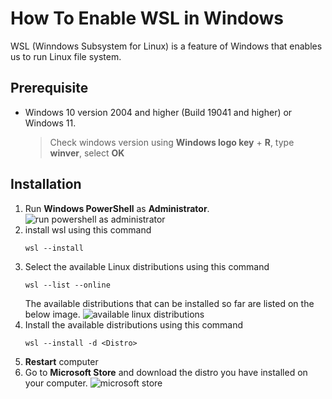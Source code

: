 # How To Enable WSL in Windows

WSL (Winndows Subsystem for Linux) is a feature of Windows that enables us to run Linux file system.

## Prerequisite
- Windows 10 version 2004 and higher (Build 19041 and higher) or Windows 11.
    
    > Check windows version using __Windows logo key__ + __R__, type __winver__, select __OK__

## Installation
1. Run __Windows PowerShell__ as __Administrator__.
![run powershell as administrator](/images/Screenshot1.png)
2. install wsl using this command
    ```
    wsl --install
    ```
3. Select the available Linux distributions using this command
    ```
    wsl --list --online
    ```
    The available distributions that can be installed so far are listed on the below image.
    ![available linux distributions](/images/Screenshot2.png)
4. Install the available distributions using this command
    ```
    wsl --install -d <Distro>
    ```
5. __Restart__ computer
6. Go to __Microsoft Store__ and download the distro you have installed on your computer.
    ![microsoft store](/images/Screenshot3.png)



